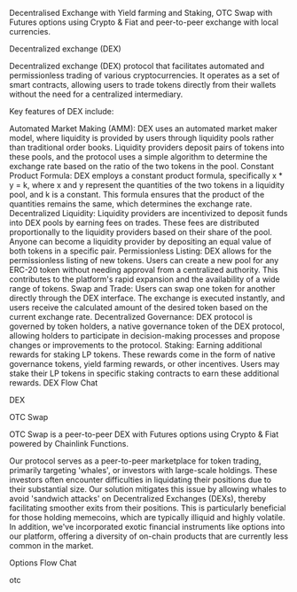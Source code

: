 Decentralised Exchange with Yield farming and Staking, OTC Swap with Futures options using Crypto & Fiat and peer-to-peer exchange with local currencies.

Decentralized exchange (DEX)

Decentralized exchange (DEX) protocol that facilitates automated and permissionless trading of various cryptocurrencies. It operates as a set of smart contracts, allowing users to trade tokens directly from their wallets without the need for a centralized intermediary.

Key features of DEX include:

Automated Market Making (AMM): DEX uses an automated market maker model, where liquidity is provided by users through liquidity pools rather than traditional order books. Liquidity providers deposit pairs of tokens into these pools, and the protocol uses a simple algorithm to determine the exchange rate based on the ratio of the two tokens in the pool.
Constant Product Formula: DEX employs a constant product formula, specifically x * y = k, where x and y represent the quantities of the two tokens in a liquidity pool, and k is a constant. This formula ensures that the product of the quantities remains the same, which determines the exchange rate.
Decentralized Liquidity: Liquidity providers are incentivized to deposit funds into DEX pools by earning fees on trades. These fees are distributed proportionally to the liquidity providers based on their share of the pool. Anyone can become a liquidity provider by depositing an equal value of both tokens in a specific pair.
Permissionless Listing: DEX allows for the permissionless listing of new tokens. Users can create a new pool for any ERC-20 token without needing approval from a centralized authority. This contributes to the platform's rapid expansion and the availability of a wide range of tokens.
Swap and Trade: Users can swap one token for another directly through the DEX interface. The exchange is executed instantly, and users receive the calculated amount of the desired token based on the current exchange rate.
Decentralized Governance: DEX protocol is governed by token holders, a native governance token of the DEX protocol, allowing holders to participate in decision-making processes and propose changes or improvements to the protocol.
Staking: Earning additional rewards for staking LP tokens. These rewards come in the form of native governance tokens, yield farming rewards, or other incentives. Users may stake their LP tokens in specific staking contracts to earn these additional rewards.
DEX Flow Chat

DEX

OTC Swap

OTC Swap is a peer-to-peer DEX with Futures options using Crypto & Fiat powered by Chainlink Functions.

Our protocol serves as a peer-to-peer marketplace for token trading, primarily targeting 'whales', or investors with large-scale holdings. These investors often encounter difficulties in liquidating their positions due to their substantial size. Our solution mitigates this issue by allowing whales to avoid 'sandwich attacks' on Decentralized Exchanges (DEXs), thereby facilitating smoother exits from their positions. This is particularly beneficial for those holding memecoins, which are typically illiquid and highly volatile. In addition, we've incorporated exotic financial instruments like options into our platform, offering a diversity of on-chain products that are currently less common in the market.

Options Flow Chat

otc

